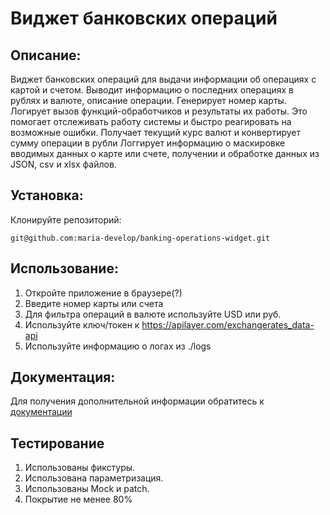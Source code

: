 # Виджет банковских операций

## Описание: 

Виджет банковских операций для выдачи информации об операциях с картой и счетом. 
Выводит информацию о последних операциях в рублях и валюте, описание операции. 
Генерирует номер карты.
Логирует вызов функций-обработчиков и результаты их работы. 
Это помогает отслеживать работу системы и быстро реагировать на возможные ошибки.
Получает текущий курс валют и конвертирует сумму операции в рубли
Логгирует информацию о маскировке вводимых данных о карте или счете, 
получении и обработке данных из JSON, csv и xlsx файлов.

## Установка:

Клонируйте репозиторий:
```
git@github.com:maria-develop/banking-operations-widget.git
```

## Использование:

1. Откройте приложение в браузере(?)
2. Введите номер карты или счета
3. Для фильтра операций в валюте используйте USD или руб.
4. Используйте ключ/токен к https://apilayer.com/exchangerates_data-api
5. Используйте информацию о логах из ./logs


## Документация:

Для получения дополнительной информации обратитесь к [документации](docs/README.md)

## Тестирование

1. Использованы фикстуры.
2. Использована параметризация.
3. Использованы Mock и patch.
3. Покрытие не менее 80%